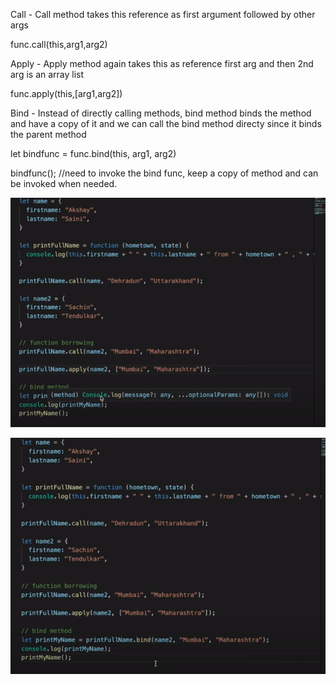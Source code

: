 Call - Call method takes this reference as first argument followed by other args

func.call(this,arg1,arg2)

Apply - Apply method again takes this as reference first arg and then 2nd arg is an array list 

func.apply(this,[arg1,arg2])

Bind - Instead of directly calling methods, bind method binds the method and have a copy of it and we can call the bind method directy since it binds the parent method

let bindfunc = func.bind(this, arg1, arg2)

bindfunc(); //need to invoke the bind func, keep a copy of method and can be invoked when needed.

![alt text](image-1.png)

![alt text](image-2.png)